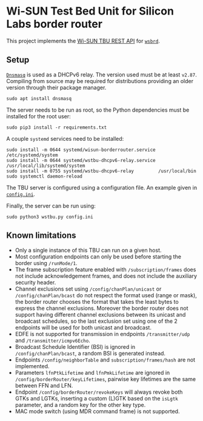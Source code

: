 # Wi-SUN Test Bed Unit for Silicon Labs border router

This project implements the [Wi-SUN TBU REST API][1] for [`wsbrd`][1].

[1]: https://app.swaggerhub.com/apis/Wi-SUN/TestBedUnitAPI/1.0.18
[2]: https://github.com/SiliconLabs/wisun-br-linux

## Setup

[`Dnsmasq`][3] is used as a DHCPv6 relay. The version used must be at least
`v2.87`. Compiling from source may be required for distributions providing an
older version through their package manager.

    sudo apt install dnsmasq

The server needs to be run as root, so the Python dependencies must be
installed for the root user:

    sudo pip3 install -r requirements.txt

A couple `systemd` services need to be installed:

    sudo install -m 0644 systemd/wisun-borderrouter.service /etc/systemd/system
    sudo install -m 0644 systemd/wstbu-dhcpv6-relay.service /usr/local/lib/systemd/system
    sudo install -m 0755 systemd/wstbu-dhcpv6-relay         /usr/local/bin
    sudo systemctl daemon-reload

The TBU server is configured using a configuration file. An example given in
[`config.ini`](config.ini).

Finally, the server can be run using:

    sudo python3 wstbu.py config.ini

[3]: https://thekelleys.org.uk/dnsmasq/doc.html

## Known limitations

- Only a single instance of this TBU can run on a given host.
- Most configuration endpoints can only be used before starting the border
  using `/runMode/1`.
- The frame subscription feature enabled with `/subscription/frames` does not
  include acknowledgement frames, and does not include the auxiliary security
  header.
- Channel exclusions set using `/config/chanPlan/unicast` or
  `/config/chanPlan/bcast` do not respect the format used (range or mask), the
  border router chooses the format that takes the least bytes to express the
  channel exclusions. Moreover the border router does not support having
  different channel exclusions between its unicast and broadcast schedules, so
  the last exclusion set using one of the 2 endpoints will be used for both
  unicast and broadcast.
- EDFE is not supported for transmission in endpoints `/transmitter/udp` and
  `/transmitter/icmpv6Echo`.
- Broadcast Schedule Identifier (BSI) is ignored in `/config/chanPlan/bcast`,
  a random BSI is generated instead.
- Endpoints `/config/neighborTable` and `subscription/frames/hash` are not
  implemented.
- Parameters `lfnPtkLifetime` and `lfnPmkLifetime` are ignored in
  `/config/borderRouter/keyLifetimes`, pairwise key lifetimes are the same
  between FFN and LFN.
- Endpoint `/config/borderRouter/revokeKeys` will always revoke both GTKs and
  LGTKs, inserting a custom (L)GTK based on the `isLgtk` parameter, and a
  random key for the other key type.
- MAC mode switch (using MDR command frame) is not supported.

